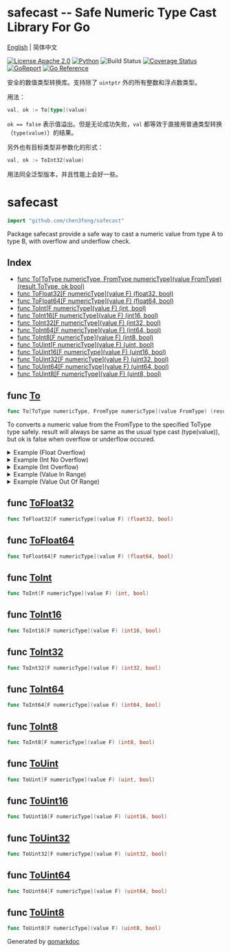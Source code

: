 # safecast -- Safe Numeric Type Cast Library For Go

[English](README.md) | 简体中文

[![License Apache 2.0](https://img.shields.io/badge/License-Apache_2.0-red.svg)](COPYING)
[![Python](https://img.shields.io/badge/Language-go1.18+-blue.svg)](https://www.python.org/)
![Build Status](https://github.com/chen3feng/safecast/actions/workflows/go.yml/badge.svg)
[![Coverage Status](https://coveralls.io/repos/github/chen3feng/safecast/badge.svg?branch=master)](https://coveralls.io/github/chen3feng/safecast?branch=master)
[![GoReport](https://goreportcard.com/badge/github.com/securego/gosec)](https://goreportcard.com/report/github.com/chen3feng/safecast)
[![Go Reference](https://pkg.go.dev/badge/github.com/chen3feng/safecast.svg)](https://pkg.go.dev/github.com/chen3feng/safecast)

安全的数值类型转换库。支持除了 `uintptr` 外的所有整数和浮点数类型。

用法：

```go
val, ok := To[type](value)
```

`ok == false` 表示值溢出。但是无论成功失败，`val` 都等效于直接用普通类型转换（`type(value)`）的结果。

另外也有目标类型非参数化的形式：

```go
val, ok := ToInt32(value)
```

用法同全泛型版本，并且性能上会好一些。

<!-- gomarkdoc:embed:start -->

<!-- Code generated by gomarkdoc. DO NOT EDIT -->

# safecast

```go
import "github.com/chen3feng/safecast"
```

Package safecast provide a safe way to cast a numeric value from type A to type B, with overflow and underflow check.

## Index

- [func To[ToType numericType, FromType numericType](value FromType) (result ToType, ok bool)](<#func-to>)
- [func ToFloat32[F numericType](value F) (float32, bool)](<#func-tofloat32>)
- [func ToFloat64[F numericType](value F) (float64, bool)](<#func-tofloat64>)
- [func ToInt[F numericType](value F) (int, bool)](<#func-toint>)
- [func ToInt16[F numericType](value F) (int16, bool)](<#func-toint16>)
- [func ToInt32[F numericType](value F) (int32, bool)](<#func-toint32>)
- [func ToInt64[F numericType](value F) (int64, bool)](<#func-toint64>)
- [func ToInt8[F numericType](value F) (int8, bool)](<#func-toint8>)
- [func ToUint[F numericType](value F) (uint, bool)](<#func-touint>)
- [func ToUint16[F numericType](value F) (uint16, bool)](<#func-touint16>)
- [func ToUint32[F numericType](value F) (uint32, bool)](<#func-touint32>)
- [func ToUint64[F numericType](value F) (uint64, bool)](<#func-touint64>)
- [func ToUint8[F numericType](value F) (uint8, bool)](<#func-touint8>)


## func [To](<https://github.com/chen3feng/safecast/blob/master/generics.go#L12>)

```go
func To[ToType numericType, FromType numericType](value FromType) (result ToType, ok bool)
```

To converts a numeric value from the FromType to the specified ToType type safely. result will always be same as the usual type cast \(type\(value\)\), but ok is false when overflow or underflow occured.

<details><summary>Example (Float Overflow)</summary>
<p>

```go
package main

import (
	"fmt"
	"github.com/chen3feng/safecast"
	"math"
)

func main() {
	n, ok := safecast.To[float32](math.MaxFloat32 * 2)
	fmt.Print(n, ok)
}
```

#### Output

```
+Inf false
```

</p>
</details>

<details><summary>Example (Int No Overflow)</summary>
<p>

```go
package main

import (
	"fmt"
	"github.com/chen3feng/safecast"
)

func main() {
	b, ok := safecast.To[byte](255)
	fmt.Print(b, ok)
}
```

#### Output

```
255 true
```

</p>
</details>

<details><summary>Example (Int Overflow)</summary>
<p>

```go
package main

import (
	"fmt"
	"github.com/chen3feng/safecast"
)

func main() {
	b, ok := safecast.To[byte](256)
	fmt.Print(b, ok)
}
```

#### Output

```
0 false
```

</p>
</details>

<details><summary>Example (Value In Range)</summary>
<p>

```go
package main

import (
	"fmt"
	"github.com/chen3feng/safecast"
)

func main() {
	n, ok := safecast.To[uint](1)
	fmt.Print(n, ok)
}
```

#### Output

```
1 true
```

</p>
</details>

<details><summary>Example (Value Out Of Range)</summary>
<p>

```go
package main

import (
	"fmt"
	"github.com/chen3feng/safecast"
)

func main() {
	n, ok := safecast.To[uint32](-1)
	fmt.Print(n, ok)
}
```

#### Output

```
4294967295 false
```

</p>
</details>

## func [ToFloat32](<https://github.com/chen3feng/safecast/blob/master/generics.go#L365>)

```go
func ToFloat32[F numericType](value F) (float32, bool)
```

## func [ToFloat64](<https://github.com/chen3feng/safecast/blob/master/generics.go#L396>)

```go
func ToFloat64[F numericType](value F) (float64, bool)
```

## func [ToInt](<https://github.com/chen3feng/safecast/blob/master/generics.go#L179>)

```go
func ToInt[F numericType](value F) (int, bool)
```

## func [ToInt16](<https://github.com/chen3feng/safecast/blob/master/generics.go#L86>)

```go
func ToInt16[F numericType](value F) (int16, bool)
```

## func [ToInt32](<https://github.com/chen3feng/safecast/blob/master/generics.go#L117>)

```go
func ToInt32[F numericType](value F) (int32, bool)
```

## func [ToInt64](<https://github.com/chen3feng/safecast/blob/master/generics.go#L148>)

```go
func ToInt64[F numericType](value F) (int64, bool)
```

## func [ToInt8](<https://github.com/chen3feng/safecast/blob/master/generics.go#L55>)

```go
func ToInt8[F numericType](value F) (int8, bool)
```

## func [ToUint](<https://github.com/chen3feng/safecast/blob/master/generics.go#L334>)

```go
func ToUint[F numericType](value F) (uint, bool)
```

## func [ToUint16](<https://github.com/chen3feng/safecast/blob/master/generics.go#L241>)

```go
func ToUint16[F numericType](value F) (uint16, bool)
```

## func [ToUint32](<https://github.com/chen3feng/safecast/blob/master/generics.go#L272>)

```go
func ToUint32[F numericType](value F) (uint32, bool)
```

## func [ToUint64](<https://github.com/chen3feng/safecast/blob/master/generics.go#L303>)

```go
func ToUint64[F numericType](value F) (uint64, bool)
```

## func [ToUint8](<https://github.com/chen3feng/safecast/blob/master/generics.go#L210>)

```go
func ToUint8[F numericType](value F) (uint8, bool)
```



Generated by [gomarkdoc](<https://github.com/princjef/gomarkdoc>)


<!-- gomarkdoc:embed:end -->
